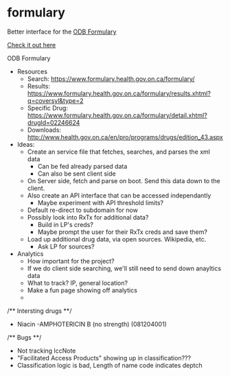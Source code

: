 # formulary
Better interface for the [ODB Formulary](https://www.formulary.health.gov.on.ca/formulary/)

[Check it out here](https://odb-formulary.herokuapp.com/)


ODB Formulary

- Resources
  - Search: https://www.formulary.health.gov.on.ca/formulary/
  - Results: https://www.formulary.health.gov.on.ca/formulary/results.xhtml?q=coversyl&type=2
  - Specific Drug: https://www.formulary.health.gov.on.ca/formulary/detail.xhtml?drugId=02246624
  - Downloads: http://www.health.gov.on.ca/en/pro/programs/drugs/edition_43.aspx
- Ideas:
  - Create an service file that fetches, searches, and parses the xml data
    - Can be fed already parsed data
    - Can also be sent client side
  - On Server side, fetch and parse on boot. Send this data down to the client.
  - Also create an API interface that can be accessed independantly
    - Maybe experiment with API threshold limits?
  - Default re-direct to subdomain for now
  - Possibly look into RxTx for additional data?
    - Build in LP's creds?
    - Maybe prompt the user for their RxTx creds and save them?
  - Load up additional drug data, via open sources. Wikipedia, etc.
    - Ask LP for sources?
- Analytics
  - How important for the project?
  - If we do client side searching, we'll still need to send down anayltics data
  - What to track? IP, general location?
  - Make a fun page showing off analytics
  -


/** Intersting drugs **/

- Niacin
-AMPHOTERICIN B (no strength) (081204001)



/** Bugs **/
- Not tracking lccNote
- "Facilitated Access Products" showing up in classification???
- Classification logic is bad, Length of name code indicates deptch
